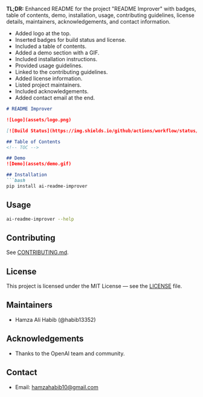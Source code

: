 **TL;DR:** Enhanced README for the project "README Improver" with badges, table of contents, demo, installation, usage, contributing guidelines, license details, maintainers, acknowledgements, and contact information.

- Added logo at the top.
- Inserted badges for build status and license.
- Included a table of contents.
- Added a demo section with a GIF.
- Included installation instructions.
- Provided usage guidelines.
- Linked to the contributing guidelines.
- Added license information.
- Listed project maintainers.
- Included acknowledgements.
- Added contact email at the end.

```markdown
# README Improver

![Logo](assets/logo.png)

[![Build Status](https://img.shields.io/github/actions/workflow/status/habib13352/ai-readme-improver/ci.yml)](https://github.com/habib13352/ai-readme-improver/actions) [![License](https://img.shields.io/badge/license-MIT-blue.svg)](LICENSE)

## Table of Contents
<!-- TOC -->

## Demo
![Demo](assets/demo.gif)

## Installation
```bash
pip install ai-readme-improver
```

## Usage
```bash
ai-readme-improver --help
```

## Contributing
See [CONTRIBUTING.md](CONTRIBUTING.md).

## License
This project is licensed under the MIT License — see the [LICENSE](LICENSE) file.

## Maintainers
- Hamza Ali Habib (@habib13352)

## Acknowledgements
- Thanks to the OpenAI team and community.

## Contact
- Email: hamzahabib10@gmail.com
```